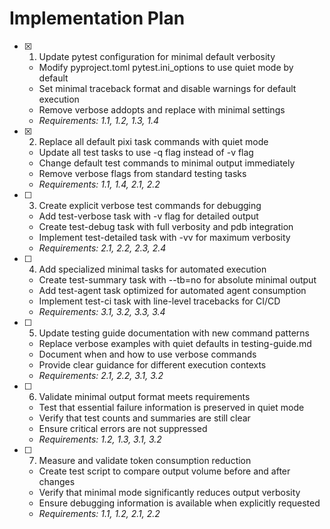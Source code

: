 # Implementation Plan

- [x] 1. Update pytest configuration for minimal default verbosity
  - Modify pyproject.toml pytest.ini_options to use quiet mode by default
  - Set minimal traceback format and disable warnings for default execution
  - Remove verbose addopts and replace with minimal settings
  - _Requirements: 1.1, 1.2, 1.3, 1.4_

- [x] 2. Replace all default pixi task commands with quiet mode
  - Update all test tasks to use -q flag instead of -v flag
  - Change default test commands to minimal output immediately
  - Remove verbose flags from standard testing tasks
  - _Requirements: 1.1, 1.4, 2.1, 2.2_

- [ ] 3. Create explicit verbose test commands for debugging
  - Add test-verbose task with -v flag for detailed output
  - Create test-debug task with full verbosity and pdb integration
  - Implement test-detailed task with -vv for maximum verbosity
  - _Requirements: 2.1, 2.2, 2.3, 2.4_

- [ ] 4. Add specialized minimal tasks for automated execution
  - Create test-summary task with --tb=no for absolute minimal output
  - Add test-agent task optimized for automated agent consumption
  - Implement test-ci task with line-level tracebacks for CI/CD
  - _Requirements: 3.1, 3.2, 3.3, 3.4_

- [ ] 5. Update testing guide documentation with new command patterns
  - Replace verbose examples with quiet defaults in testing-guide.md
  - Document when and how to use verbose commands
  - Provide clear guidance for different execution contexts
  - _Requirements: 2.1, 2.2, 3.1, 3.2_

- [ ] 6. Validate minimal output format meets requirements
  - Test that essential failure information is preserved in quiet mode
  - Verify that test counts and summaries are still clear
  - Ensure critical errors are not suppressed
  - _Requirements: 1.2, 1.3, 3.1, 3.2_

- [ ] 7. Measure and validate token consumption reduction
  - Create test script to compare output volume before and after changes
  - Verify that minimal mode significantly reduces output verbosity
  - Ensure debugging information is available when explicitly requested
  - _Requirements: 1.1, 1.2, 2.1, 2.2_